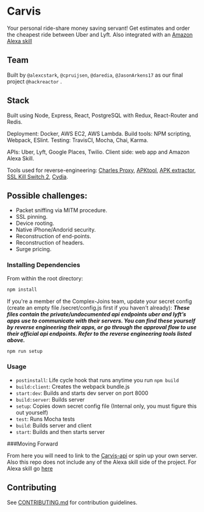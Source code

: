 # Carvis

Your personal ride-share money saving servant! Get estimates and order the cheapest ride between Uber and Lyft. Also integrated with an [Amazon Alexa skill](https://github.com/complex-joins/alexa-poc) 

## Team

Built by `@alexcstark`, `@cpruijsen`, `@daredia`, `@JasonArkens17` as our final project `@hackreactor` .

## Stack

Built using Node, Express, React, PostgreSQL with Redux, React-Router and Redis.

Deployment: Docker, AWS EC2, AWS Lambda.
Build tools: NPM scripting, Webpack, ESlint.
Testing: TravisCI, Mocha, Chai, Karma.

APIs: Uber, Lyft, Google Places, Twilio.
Client side: web app and Amazon Alexa Skill.

Tools used for reverse-engineering: [Charles Proxy](https://www.charlesproxy.com/), [APKtool](https://ibotpeaches.github.io/Apktool/), [APK extractor](https://play.google.com/store/apps/details?id=com.ext.ui&hl=en), [SSL Kill Switch 2](https://github.com/nabla-c0d3/ssl-kill-switch2), [Cydia](https://cydia.saurik.com/).

## Possible challenges: 
* Packet sniffing via MITM procedure. 
* SSL pinning. 
* Device rooting. 
* Native iPhone/Andorid security.
* Reconstruction of end-points. 
* Reconstruction of headers.
* Surge pricing. 

### Installing Dependencies

From within the root directory:
```sh
npm install
```

If you're a member of the Complex-Joins team, update your secret config (create an empty file /secret/config.js first if you haven't already): ***These files contain the private/undocumented api endpoints uber and lyft’s apps use to communicate with their servers. You can find these yourself by reverse engineering their apps, or go through the approval flow to use their official api endpoints. Refer to the reverse engineering tools listed above.***
```sh
npm run setup
```


### Usage

* `postinstall`: Life cycle hook that runs anytime you run `npm build`
* `build:client`: Creates the webpack bundle.js
* `start:dev`: Builds and starts dev server on port 8000
* `build:server`: Builds server
* `setup`: Copies down secret config file (Internal only, you must figure this out yourself)
* `test`: Runs Mocha tests
* `build`: Builds server and client
* `start`: Builds and then starts server 


###Moving Forward

From here you will need to link to the [Carvis-api](https://github.com/complex-joins/carvis-api) or spin up your own server. 
Also this repo does not include any of the Alexa skill side of the project. For Alexa skill go [here](https://github.com/complex-joins/alexa-poc)
## Contributing

See [CONTRIBUTING.md](CONTRIBUTING.md) for contribution guidelines.
